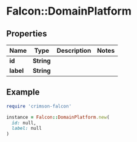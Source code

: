# Falcon::DomainPlatform

## Properties

| Name | Type | Description | Notes |
| ---- | ---- | ----------- | ----- |
| **id** | **String** |  |  |
| **label** | **String** |  |  |

## Example

```ruby
require 'crimson-falcon'

instance = Falcon::DomainPlatform.new(
  id: null,
  label: null
)
```

